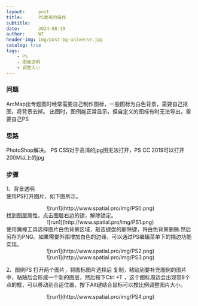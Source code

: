 ```yaml
---
layout:     post
title:      PS常用的操作
subtitle:   
date:       2024-08-19
author:     WT
header-img: img/post-bg-universe.jpg
catalog: true
tags:
    - PS
    - 图像透明
    - 调整大小
---
```


### 问题
ArcMap出专题图时经常需要自己制作图标，一般图标为白色背景，需要自己抠图，将背景去掉。
出图时，图例能正常显示，但自定义的图标有时无法导出，需要自己PS

### 思路 
PhotoShop解决。 PS CS5对于高清的jpg图无法打开，PS CC 2019可以打开200M以上的jpg

### 步骤


1、背景透明   
使用PS打开图片，如下图所示。
<center>![run1](http://www.spatial.pro/img/PS0.png)  </center>    
找到图层属性，点击图层右边的锁，解除锁定。  
<center>![run1](http://www.spatial.pro/img/PS1.png)  </center>
使用魔棒工具选择图片白色背景区域，敲击键盘的删除键，将白色背景删除.然后另存为PNG。如果需要外围增加白色的边缘，可以通过PS编辑菜单下的描边功能实现。
<center>![run1](http://www.spatial.pro/img/PS2.png)  </center>
<center>![run1](http://www.spatial.pro/img/PS3.png)  </center>


2、图例PS
打开两个图片，将图标图片选择后 复制，粘贴到要补充图例的图片中，粘贴后会形成一个新的图层，然后按下Ctrl +T ，这个图标周边会出现带8个点的框，可以移动到合适位置，按下Alt键结合鼠标可以按比例调整图片大小。
<center>![run1](http://www.spatial.pro/img/PS4.png)  </center>









 


